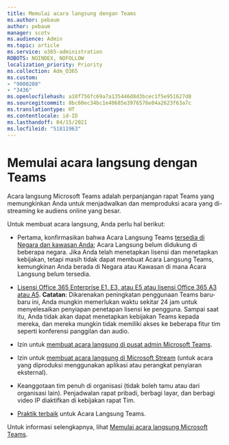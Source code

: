 ```yaml
---
title: Memulai acara langsung dengan Teams
ms.author: pebaum
author: pebaum
manager: scotv
ms.audience: Admin
ms.topic: article
ms.service: o365-administration
ROBOTS: NOINDEX, NOFOLLOW
localization_priority: Priority
ms.collection: Adm_O365
ms.custom:
- "9000208"
- "3436"
ms.openlocfilehash: a10f756fc69a7a135446d8d3bcec1f5e951627d8
ms.sourcegitcommit: 8bc60ec34bc1e40685e3976576e04a2623f63a7c
ms.translationtype: HT
ms.contentlocale: id-ID
ms.lasthandoff: 04/15/2021
ms.locfileid: "51811963"
---
```

# <a name="getting-started-with-teams-live-events"></a>Memulai acara langsung dengan Teams

Acara langsung Microsoft Teams adalah perpanjangan rapat Teams yang memungkinkan Anda untuk menjadwalkan dan memproduksi acara yang di-streaming ke audiens online yang besar.

Untuk membuat acara langsung, Anda perlu hal berikut:

- Pertama, konfirmasikan bahwa Acara Langsung Teams [tersedia di Negara dan kawasan Anda](https://docs.microsoft.com/microsoftteams/teams-live-events/plan-for-teams-live-events#regional-availability); Acara Langsung belum didukung di beberapa negara.  Jika Anda telah menetapkan lisensi dan menetapkan kebijakan, tetapi masih tidak dapat membuat Acara Langsung Teams, kemungkinan Anda berada di Negara atau Kawasan di mana Acara Langsung belum tersedia.

- [Lisensi Office 365 Enterprise E1, E3, atau E5 atau lisensi Office 365 A3 atau A5](https://docs.microsoft.com/microsoftteams/teams-live-events/set-up-for-teams-live-events#step-2-get-and-assign-licenses). **Catatan**: Dikarenakan peningkatan penggunaan Teams baru-baru ini, Anda mungkin memerlukan waktu sekitar 24 jam untuk menyelesaikan penyiapan penetapan lisensi ke pengguna. Sampai saat itu, Anda tidak akan dapat menetapkan kebijakan Teams kepada mereka, dan mereka mungkin tidak memiliki akses ke beberapa fitur tim seperti konferensi panggilan dan audio.

- Izin untuk [membuat acara langsung di pusat admin Microsoft Teams](https://docs.microsoft.com/microsoftteams/teams-live-events/set-up-for-teams-live-events#create-or-edit-a-live-events-policy).

- Izin untuk [membuat acara langsung di Microsoft Stream](https://docs.microsoft.com/microsoftteams/teams-live-events/what-are-teams-live-events) (untuk acara yang diproduksi menggunakan aplikasi atau perangkat penyiaran eksternal).

- Keanggotaan tim penuh di organisasi (tidak boleh tamu atau dari organisasi lain).
Penjadwalan rapat pribadi, berbagi layar, dan berbagi video IP diaktifkan di kebijakan rapat Tim.

- [Praktik terbaik](https://support.office.com/article/Best-practices-for-producing-a-Teams-live-event-e500370e-4dd1-4187-8b48-af10ef02cf42) untuk Acara Langsung Teams.

Untuk informasi selengkapnya, lihat [Memulai acara langsung Microsoft Teams](https://support.office.com/article/get-started-with-microsoft-teams-live-events-d077fec2-a058-483e-9ab5-1494afda578a).
